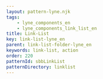 ```yaml
---
layout: pattern-lyne.njk
tags: 
    - lyne_components_en
    - lyne_components_link_list_en
title: Link-List
key: link-list-lyne_en
parent: link-list-folder-lyne_en
keywords: link-list, action
order: 220
patternId: sbbLinkList
patternDirectory: linklist
---
```

